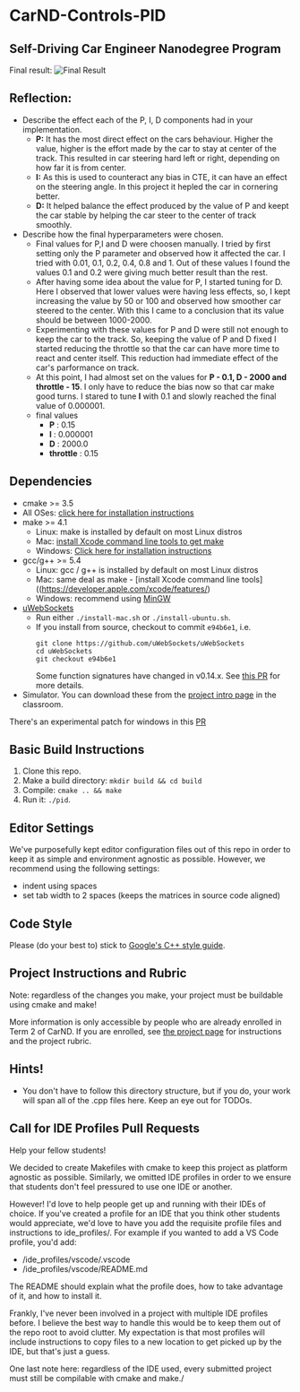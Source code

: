 # CarND-Controls-PID
Self-Driving Car Engineer Nanodegree Program
---

Final result:
![Final Result](https://media.giphy.com/media/14sBLftdH7T2EM/giphy.gif)

## Reflection:
* Describe the effect each of the P, I, D components had in your implementation.
  * **P:** It has the most direct effect on the cars behaviour. Higher the value, higher is the effort made by the car to stay at center of the track. This resulted in car steering hard left or right, depending on how far it is from center.
  * **I:** As this is used to counteract any bias in CTE, it can have an effect on the steering angle. In this project it hepled the car in cornering better.
  * **D:** It helped balance the effect produced by the value of P and keept the car stable by helping the car steer to the center of track smoothly.
* Describe how the final hyperparameters were chosen.
  * Final values for P,I and D were choosen manually. I tried by first setting only the P parameter and observed how it affected the car. I tried with 0.01, 0.1, 0.2, 0.4, 0.8 and 1. Out of these values I found the values 0.1 and 0.2 were giving much better result than the rest.
  * After having some idea about the value for P, I started tuning for D. Here I observed that lower values were having less effects, so, I kept increasing the value by 50 or 100 and observed how smoother car steered to the center. With this I came to a conclusion that its value should be between 1000-2000.
  * Experimenting with these values for P and D were still not enough to keep the car to the track. So, keeping the value of P and D fixed I started reducing the throttle so that the car can have more time to react and center itself. This reduction had immediate effect of the car's parformance on track.
  * At this point, I had almost set on the values for **P - 0.1, D - 2000 and throttle - 15**. I only have to reduce the bias now so that car make good turns. I stared to tune **I** with 0.1 and slowly reached the final value of 0.000001.
  * final values
    * **P** : 0.15
    * **I** : 0.000001
    * **D** : 2000.0
    * **throttle** : 0.15

## Dependencies

* cmake >= 3.5
 * All OSes: [click here for installation instructions](https://cmake.org/install/)
* make >= 4.1
  * Linux: make is installed by default on most Linux distros
  * Mac: [install Xcode command line tools to get make](https://developer.apple.com/xcode/features/)
  * Windows: [Click here for installation instructions](http://gnuwin32.sourceforge.net/packages/make.htm)
* gcc/g++ >= 5.4
  * Linux: gcc / g++ is installed by default on most Linux distros
  * Mac: same deal as make - [install Xcode command line tools]((https://developer.apple.com/xcode/features/)
  * Windows: recommend using [MinGW](http://www.mingw.org/)
* [uWebSockets](https://github.com/uWebSockets/uWebSockets)
  * Run either `./install-mac.sh` or `./install-ubuntu.sh`.
  * If you install from source, checkout to commit `e94b6e1`, i.e.
    ```
    git clone https://github.com/uWebSockets/uWebSockets 
    cd uWebSockets
    git checkout e94b6e1
    ```
    Some function signatures have changed in v0.14.x. See [this PR](https://github.com/udacity/CarND-MPC-Project/pull/3) for more details.
* Simulator. You can download these from the [project intro page](https://github.com/udacity/self-driving-car-sim/releases) in the classroom.

There's an experimental patch for windows in this [PR](https://github.com/udacity/CarND-PID-Control-Project/pull/3)

## Basic Build Instructions

1. Clone this repo.
2. Make a build directory: `mkdir build && cd build`
3. Compile: `cmake .. && make`
4. Run it: `./pid`. 

## Editor Settings

We've purposefully kept editor configuration files out of this repo in order to
keep it as simple and environment agnostic as possible. However, we recommend
using the following settings:

* indent using spaces
* set tab width to 2 spaces (keeps the matrices in source code aligned)

## Code Style

Please (do your best to) stick to [Google's C++ style guide](https://google.github.io/styleguide/cppguide.html).

## Project Instructions and Rubric

Note: regardless of the changes you make, your project must be buildable using
cmake and make!

More information is only accessible by people who are already enrolled in Term 2
of CarND. If you are enrolled, see [the project page](https://classroom.udacity.com/nanodegrees/nd013/parts/40f38239-66b6-46ec-ae68-03afd8a601c8/modules/f1820894-8322-4bb3-81aa-b26b3c6dcbaf/lessons/e8235395-22dd-4b87-88e0-d108c5e5bbf4/concepts/6a4d8d42-6a04-4aa6-b284-1697c0fd6562)
for instructions and the project rubric.

## Hints!

* You don't have to follow this directory structure, but if you do, your work
  will span all of the .cpp files here. Keep an eye out for TODOs.

## Call for IDE Profiles Pull Requests

Help your fellow students!

We decided to create Makefiles with cmake to keep this project as platform
agnostic as possible. Similarly, we omitted IDE profiles in order to we ensure
that students don't feel pressured to use one IDE or another.

However! I'd love to help people get up and running with their IDEs of choice.
If you've created a profile for an IDE that you think other students would
appreciate, we'd love to have you add the requisite profile files and
instructions to ide_profiles/. For example if you wanted to add a VS Code
profile, you'd add:

* /ide_profiles/vscode/.vscode
* /ide_profiles/vscode/README.md

The README should explain what the profile does, how to take advantage of it,
and how to install it.

Frankly, I've never been involved in a project with multiple IDE profiles
before. I believe the best way to handle this would be to keep them out of the
repo root to avoid clutter. My expectation is that most profiles will include
instructions to copy files to a new location to get picked up by the IDE, but
that's just a guess.

One last note here: regardless of the IDE used, every submitted project must
still be compilable with cmake and make./
